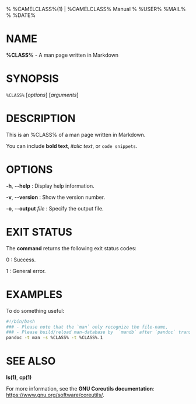 % %CAMELCLASS%(1) | %CAMELCLASS% Manual
% %USER%  %MAIL%
% %DATE%

# NAME
**%CLASS%** - A man page written in Markdown

# SYNOPSIS
`%CLASS%` [*options*] [*arguments*]

# DESCRIPTION
This is an %CLASS% of a man page written in Markdown.

You can include **bold text**, *italic text*, or `code snippets`.

# OPTIONS
**-h**, **--help**
:   Display help information.

**-v**, **--version**
:   Show the version number.

**-o**, **--output** *file*
:   Specify the output file.

# EXIT STATUS
The **command** returns the following exit status codes:

0
:   Success.

1
:   General error.

# EXAMPLES
To do something useful:
```bash
#!/bin/bash
### - Please note that the `man` only recognize the file-name, 
### - Please build/reload man-database by  `mandb` after `pandoc` transfered
pandoc -t man -s %CLASS% -t %CLASS%.1
```

# SEE ALSO

**ls(1)**, **cp(1)**

For more information, see the **GNU Coreutils documentation**:
<https://www.gnu.org/software/coreutils/>.

